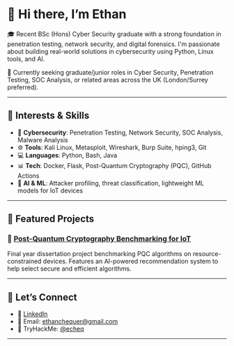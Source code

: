 # 👋 Hi there, I’m Ethan

🎓 Recent BSc (Hons) Cyber Security graduate with a strong foundation in penetration testing, network security, and digital forensics. I'm passionate about building real-world solutions in cybersecurity using Python, Linux tools, and AI.

💼 Currently seeking graduate/junior roles in Cyber Security, Penetration Testing, SOC Analysis, or related areas across the UK (London/Surrey preferred).

---

## 🧠 Interests & Skills

- 🔐 **Cybersecurity**: Penetration Testing, Network Security, SOC Analysis, Malware Analysis  
- ⚙️ **Tools**: Kali Linux, Metasploit, Wireshark, Burp Suite, hping3, Git  
- 💻 **Languages**: Python, Bash, Java  
- 📊 **Tech**: Docker, Flask, Post-Quantum Cryptography (PQC), GitHub Actions  
- 🤖 **AI & ML**: Attacker profiling, threat classification, lightweight ML models for IoT devices

---

## 📌 Featured Projects

### 🔐 [Post-Quantum Cryptography Benchmarking for IoT](https://github.com/yourusername/pqc-iot-benchmark)  
Final year dissertation project benchmarking PQC algorithms on resource-constrained devices. Features an AI-powered recommendation system to help select secure and efficient algorithms.

---


## 🤝 Let’s Connect

- 💼 [LinkedIn](https://www.linkedin.com/in/yourname)  
- 📧 Email: ethanchequer@gmail.com  
- 🧠 TryHackMe: [@echeq](https://tryhackme.com/p/echeq)

---
